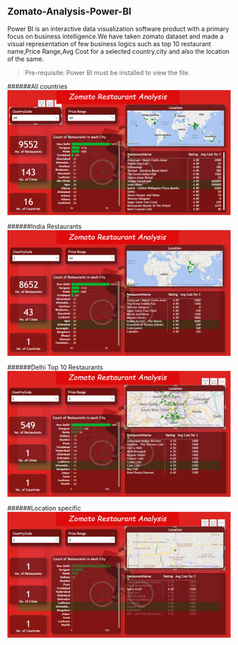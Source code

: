 ## Zomato-Analysis-Power-BI

Power BI is an interactive data visualization software product with a primary focus on business intelligence.We have taken zomato dataset and made a visual representation of few business logics such as top 10 restaurant name,Price Range,Avg Cost for a selected country,city and also the location of the same.


>Pre-requisite: Power BI must be installed to view the file.



######All countries
<br>
![All Country](https://github.com/aravintharaj-s/Zomato-Analysis-Power-BI/blob/main/img/All-countries.png)


######India Restaurants
![Indian Restaurants](https://github.com/aravintharaj-s/Zomato-Analysis-Power-BI/blob/main/img/India-restaurants.png)

######Delhi Top 10 Restaurants
![Top 10 Delhi](https://github.com/aravintharaj-s/Zomato-Analysis-Power-BI/blob/main/img/Delhi-Restaurants.png)

######Location specific
![Map](https://github.com/aravintharaj-s/Zomato-Analysis-Power-BI/blob/main/img/Location-specific.png)


